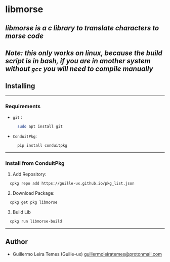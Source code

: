 # libmorse
*libmorse is a c library to translate characters to morse code*
---
*Note: this only works on linux, because the build script is in bash, if you are in another system without ```gcc``` you will need to compile manually*
---



## Installing
---
### Requirements

- ```git``` : 
  ```bash
    sudo apt install git
  ```
- ```ConduitPkg```:
  ```bash
    pip install conduitpkg
  ```
---
### Install from ConduitPkg

1. Add Repository:
  ```bash
    cpkg repo add https://guille-ux.github.io/pkg_list.json
  ```
2. Download Package:
  ```bash
    cpkg get pkg libmorse
  ```
3. Build Lib
  ```bash
    cpkg run libmorse-build
  ```
---

## Author 

- Guillermo Leira Temes (Guille-ux) <guillermoleiratemes@protonmail.com> 
